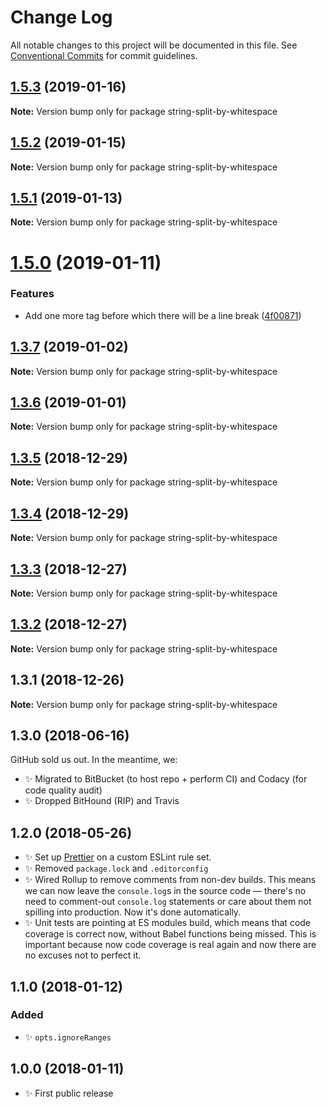 # Change Log

All notable changes to this project will be documented in this file.
See [Conventional Commits](https://conventionalcommits.org) for commit guidelines.

## [1.5.3](https://bitbucket.org/codsen/codsen/src/master/packages/string-split-by-whitespace/compare/string-split-by-whitespace@1.5.2...string-split-by-whitespace@1.5.3) (2019-01-16)

**Note:** Version bump only for package string-split-by-whitespace





## [1.5.2](https://bitbucket.org/codsen/codsen/src/master/packages/string-split-by-whitespace/compare/string-split-by-whitespace@1.5.1...string-split-by-whitespace@1.5.2) (2019-01-15)

**Note:** Version bump only for package string-split-by-whitespace

## [1.5.1](https://bitbucket.org/codsen/codsen/src/master/packages/string-split-by-whitespace/compare/string-split-by-whitespace@1.5.0...string-split-by-whitespace@1.5.1) (2019-01-13)

**Note:** Version bump only for package string-split-by-whitespace

# [1.5.0](https://bitbucket.org/codsen/codsen/src/master/packages/string-split-by-whitespace/compare/string-split-by-whitespace@1.3.7...string-split-by-whitespace@1.5.0) (2019-01-11)

### Features

- Add one more tag before which there will be a line break ([4f00871](https://bitbucket.org/codsen/codsen/src/master/packages/string-split-by-whitespace/commits/4f00871))

## [1.3.7](https://bitbucket.org/codsen/codsen/src/master/packages/string-split-by-whitespace/compare/string-split-by-whitespace@1.3.6...string-split-by-whitespace@1.3.7) (2019-01-02)

**Note:** Version bump only for package string-split-by-whitespace

## [1.3.6](https://bitbucket.org/codsen/codsen/src/master/packages/string-split-by-whitespace/compare/string-split-by-whitespace@1.3.5...string-split-by-whitespace@1.3.6) (2019-01-01)

**Note:** Version bump only for package string-split-by-whitespace

## [1.3.5](https://bitbucket.org/codsen/codsen/src/master/packages/string-split-by-whitespace/compare/string-split-by-whitespace@1.3.4...string-split-by-whitespace@1.3.5) (2018-12-29)

**Note:** Version bump only for package string-split-by-whitespace

## [1.3.4](https://bitbucket.org/codsen/codsen/src/master/packages/string-split-by-whitespace/compare/string-split-by-whitespace@1.3.3...string-split-by-whitespace@1.3.4) (2018-12-29)

**Note:** Version bump only for package string-split-by-whitespace

## [1.3.3](https://bitbucket.org/codsen/codsen/src/master/packages/string-split-by-whitespace/compare/string-split-by-whitespace@1.3.2...string-split-by-whitespace@1.3.3) (2018-12-27)

**Note:** Version bump only for package string-split-by-whitespace

## [1.3.2](https://bitbucket.org/codsen/codsen/src/master/packages/string-split-by-whitespace/compare/string-split-by-whitespace@1.3.1...string-split-by-whitespace@1.3.2) (2018-12-27)

**Note:** Version bump only for package string-split-by-whitespace

## 1.3.1 (2018-12-26)

**Note:** Version bump only for package string-split-by-whitespace

## 1.3.0 (2018-06-16)

GitHub sold us out. In the meantime, we:

- ✨ Migrated to BitBucket (to host repo + perform CI) and Codacy (for code quality audit)
- ✨ Dropped BitHound (RIP) and Travis

## 1.2.0 (2018-05-26)

- ✨ Set up [Prettier](https://prettier.io) on a custom ESLint rule set.
- ✨ Removed `package.lock` and `.editorconfig`
- ✨ Wired Rollup to remove comments from non-dev builds. This means we can now leave the `console.log`s in the source code — there's no need to comment-out `console.log` statements or care about them not spilling into production. Now it's done automatically.
- ✨ Unit tests are pointing at ES modules build, which means that code coverage is correct now, without Babel functions being missed. This is important because now code coverage is real again and now there are no excuses not to perfect it.

## 1.1.0 (2018-01-12)

### Added

- ✨ `opts.ignoreRanges`

## 1.0.0 (2018-01-11)

- ✨ First public release
